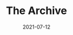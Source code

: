 ---
title: The Archive
parent: Sleep Debtor
description: Acyrlic and paint marker on wood
date: 2021-07-12
tags: [ 'painting', 'plants', 'sleep debtor', 'keys' ]
layout: layouts/artPage.njk
permalink: "art/{{ parent | slug }}/{{ title | slug }}/"
imageName: 188485.jpg
hasImage: True
public: True
---